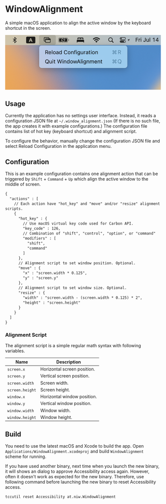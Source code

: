 WindowAlignment
===============

A simple macOS application to align the active window by the keyboard
shortcut in the screen.

![](Resources/WindowAlignment.png)

Usage
-----

Currently the application has no settings user interface.
Instead, it reads a configuration JSON file at `~/.window_alignment.json`
(If there is no such file, the app creates it with example configurations.)
The configuration file contains list of hot key (keyboard shortcut) and
alignment script.

To configure the behavior, manually change the configuration JSON
file and select Reload Configuration in the application menu.


Configuration
-------------

This is an example configuration contains one alignment action that can
be triggered by `Shift` + `Command` + `Up` which align the active window
to the middle of screen.

```jsonc
{
  "actions" : [
    // Each action have "hot_key" and "move" and/or "resize" alignment scripts.
    {
      "hot_key" : {
        // Use macOS virtual key code used for Carbon API.
        "key_code" : 126,
        // Combination of "shift", "control", "option", or "command"
        "modifiers" : [
          "shift",
          "command"
        ]
      },
      // Alignment script to set window position. Optional.
      "move" : {
        "x" : "screen.width * 0.125",
        "y" : "screen.y"
      },
      // Alignment script to set window size. Optional.
      "resize" : {
        "width" : "screen.width - (screen.width * 0.125) * 2",
        "height" : "screen.height"
      }
    }
  ]
}
```

### Alignment Script

The alignment script is a simple regular math syntax with following
variables.

|Name|Description|
|----|-----------|
|`screen.x`|Horizontal screen position.|
|`screen.y`|Vertical screen position.  |
|`screen.width` |Screen width.|
|`screen.height`|Screen height.|
|`window.x`|Horizontal window position.|
|`window.y`|Vertical window position.  |
|`window.width` |Window width.|
|`window.height`|Window height.|


Build
-----

You need to use the latest macOS and Xcode to build the app.
Open `Applications/WindowAlignment.xcodeproj` and build `WindowAlignment`
scheme for running.

If you have used another binary, next time when you launch the new binary,
it will shows an dialog to approve Accessibility access again.
However, often it doesn't work as expected for the new binary.
Therefore, use following command before launching the new binary to reset
Accessibility access.

```bash
tccutil reset Accessibility at.niw.WindowAlignment
```
